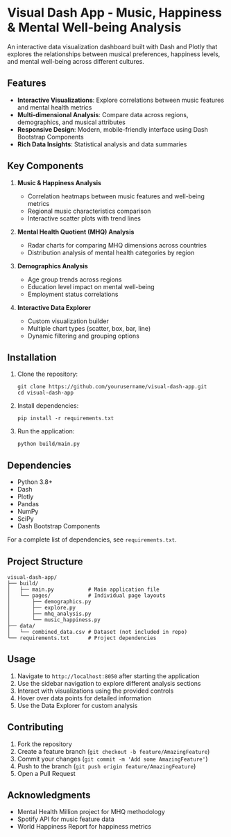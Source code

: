 # Visual Dash App - Music, Happiness & Mental Well-being Analysis

An interactive data visualization dashboard built with Dash and Plotly that explores the relationships between musical preferences, happiness levels, and mental well-being across different cultures.

## Features

- **Interactive Visualizations**: Explore correlations between music features and mental health metrics
- **Multi-dimensional Analysis**: Compare data across regions, demographics, and musical attributes
- **Responsive Design**: Modern, mobile-friendly interface using Dash Bootstrap Components
- **Rich Data Insights**: Statistical analysis and data summaries

## Key Components

1. **Music & Happiness Analysis**
   - Correlation heatmaps between music features and well-being metrics
   - Regional music characteristics comparison
   - Interactive scatter plots with trend lines

2. **Mental Health Quotient (MHQ) Analysis**
   - Radar charts for comparing MHQ dimensions across countries
   - Distribution analysis of mental health categories by region

3. **Demographics Analysis**
   - Age group trends across regions
   - Education level impact on mental well-being
   - Employment status correlations

4. **Interactive Data Explorer**
   - Custom visualization builder
   - Multiple chart types (scatter, box, bar, line)
   - Dynamic filtering and grouping options

## Installation

1. Clone the repository:
   ```
   git clone https://github.com/yourusername/visual-dash-app.git
   cd visual-dash-app
   ```

2. Install dependencies:
   ```
   pip install -r requirements.txt
   ```

3. Run the application:
   ```
   python build/main.py
   ```

## Dependencies

- Python 3.8+
- Dash
- Plotly
- Pandas
- NumPy
- SciPy
- Dash Bootstrap Components

For a complete list of dependencies, see `requirements.txt`.

## Project Structure

```
visual-dash-app/
├── build/
│   ├── main.py           # Main application file
│   └── pages/            # Individual page layouts
│       ├── demographics.py
│       ├── explore.py
│       ├── mhq_analysis.py
│       └── music_happiness.py
├── data/
│   └── combined_data.csv # Dataset (not included in repo)
└── requirements.txt      # Project dependencies
```

## Usage

1. Navigate to `http://localhost:8050` after starting the application
2. Use the sidebar navigation to explore different analysis sections
3. Interact with visualizations using the provided controls
4. Hover over data points for detailed information
5. Use the Data Explorer for custom analysis

## Contributing

1. Fork the repository
2. Create a feature branch (`git checkout -b feature/AmazingFeature`)
3. Commit your changes (`git commit -m 'Add some AmazingFeature'`)
4. Push to the branch (`git push origin feature/AmazingFeature`)
5. Open a Pull Request

## Acknowledgments

- Mental Health Million project for MHQ methodology
- Spotify API for music feature data
- World Happiness Report for happiness metrics
